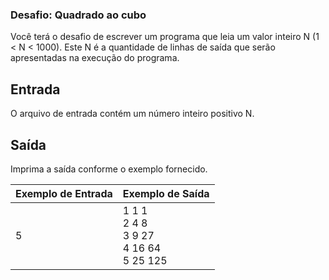 ### Desafio: Quadrado ao cubo

Você terá o desafio de escrever um programa que leia um valor inteiro N (1 < N < 1000). Este N é a quantidade de linhas de saída que serão apresentadas na execução do programa.

## Entrada

O arquivo de entrada contém um número inteiro positivo N.

## Saída

Imprima a saída conforme o exemplo fornecido.


| Exemplo de Entrada | Exemplo de Saída                                        |
| :----------------- | ------------------------------------------------------- |
| 5                  | 1 1 1<br />2 4 8<br />3 9 27<br />4 16 64<br />5 25 125 |

